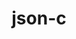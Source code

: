---
title: "json-c"
layout: cache
categories: [package, v0.22.2]
meta: {"versions": ["0.16"], "compilers": ["apple-clang@=15.0.0", "gcc@=11.1.0", "gcc@=11.4.0", "gcc@=7.5.0", "gcc@=9.4.0", "oneapi@=2024.0.0"], "oss": ["ubuntu18.04", "ubuntu20.04", "ubuntu22.04", "ventura"], "platforms": ["darwin", "linux"], "targets": ["aarch64", "neoverse_v1", "neoverse_v2", "ppc64le", "x86_64_v3"], "stacks": ["data-vis-sdk", "e4s", "e4s-neoverse-v2", "e4s-neoverse_v1", "e4s-oneapi", "e4s-power", "ml-darwin-aarch64-mps", "ml-linux-x86_64-cpu", "ml-linux-x86_64-cuda", "radiuss", "root", "tutorial"], "num_specs": 9, "num_specs_by_stack": {"ml-darwin-aarch64-mps": 1, "root": 9, "radiuss": 1, "e4s-power": 1, "data-vis-sdk": 2, "e4s-neoverse_v1": 1, "e4s-neoverse-v2": 1, "ml-linux-x86_64-cpu": 1, "tutorial": 1, "e4s": 1, "ml-linux-x86_64-cuda": 1, "e4s-oneapi": 1}}
spec_details: [{"hash": "nbgisrn7aub5y34qpcfq6jgdf42kvzfa", "compiler": "apple-clang@=15.0.0", "versions": ["0.16"], "os": "ventura", "platform": "darwin", "target": "aarch64", "variants": ["build_system=cmake", "build_type=Release", "generator=make", "~ipo"], "stacks": ["ml-darwin-aarch64-mps", "root"], "size": "-", "tarball": "https://binaries.spack.io/v0.22.2/build_cache/darwin-ventura-aarch64/apple-clang-15.0.0/json-c-0.16/darwin-ventura-aarch64-apple-clang-15.0.0-json-c-0.16-nbgisrn7aub5y34qpcfq6jgdf42kvzfa.spack"}, {"hash": "sj2unqa4xif7gwr5acpovsrtxgf7kuhh", "compiler": "gcc@=7.5.0", "versions": ["0.16"], "os": "ubuntu18.04", "platform": "linux", "target": "x86_64_v3", "variants": ["build_system=cmake", "build_type=Release", "generator=make", "~ipo"], "stacks": ["root", "radiuss"], "size": "-", "tarball": "https://binaries.spack.io/v0.22.2/build_cache/linux-ubuntu18.04-x86_64_v3/gcc-7.5.0/json-c-0.16/linux-ubuntu18.04-x86_64_v3-gcc-7.5.0-json-c-0.16-sj2unqa4xif7gwr5acpovsrtxgf7kuhh.spack"}, {"hash": "jpqxihupxup6qiqi2gibk3nxo2a2fdki", "compiler": "gcc@=9.4.0", "versions": ["0.16"], "os": "ubuntu20.04", "platform": "linux", "target": "ppc64le", "variants": ["build_system=cmake", "build_type=Release", "generator=make", "~ipo"], "stacks": ["root", "e4s-power"], "size": "-", "tarball": "https://binaries.spack.io/v0.22.2/build_cache/linux-ubuntu20.04-ppc64le/gcc-9.4.0/json-c-0.16/linux-ubuntu20.04-ppc64le-gcc-9.4.0-json-c-0.16-jpqxihupxup6qiqi2gibk3nxo2a2fdki.spack"}, {"hash": "gxffubcggexvp2ttppc4nuprak52dk45", "compiler": "gcc@=11.1.0", "versions": ["0.16"], "os": "ubuntu20.04", "platform": "linux", "target": "x86_64_v3", "variants": ["build_system=cmake", "build_type=Release", "generator=make", "~ipo"], "stacks": ["root", "data-vis-sdk"], "size": "-", "tarball": "https://binaries.spack.io/v0.22.2/build_cache/linux-ubuntu20.04-x86_64_v3/gcc-11.1.0/json-c-0.16/linux-ubuntu20.04-x86_64_v3-gcc-11.1.0-json-c-0.16-gxffubcggexvp2ttppc4nuprak52dk45.spack"}, {"hash": "ukxhl3s3hijnfesru2cvrftdsukkroec", "compiler": "gcc@=11.1.0", "versions": ["0.16"], "os": "ubuntu20.04", "platform": "linux", "target": "x86_64_v3", "variants": ["build_system=cmake", "build_type=Release", "generator=make", "~ipo"], "stacks": ["root", "data-vis-sdk"], "size": "-", "tarball": "https://binaries.spack.io/v0.22.2/build_cache/linux-ubuntu20.04-x86_64_v3/gcc-11.1.0/json-c-0.16/linux-ubuntu20.04-x86_64_v3-gcc-11.1.0-json-c-0.16-ukxhl3s3hijnfesru2cvrftdsukkroec.spack"}, {"hash": "kqymnu53v2vcki3e63fxxk5eqjhyfcp6", "compiler": "gcc@=11.4.0", "versions": ["0.16"], "os": "ubuntu22.04", "platform": "linux", "target": "neoverse_v1", "variants": ["build_system=cmake", "build_type=Release", "generator=make", "~ipo"], "stacks": ["root", "e4s-neoverse_v1"], "size": "-", "tarball": "https://binaries.spack.io/v0.22.2/build_cache/linux-ubuntu22.04-neoverse_v1/gcc-11.4.0/json-c-0.16/linux-ubuntu22.04-neoverse_v1-gcc-11.4.0-json-c-0.16-kqymnu53v2vcki3e63fxxk5eqjhyfcp6.spack"}, {"hash": "kx5ae4jszkvd4urvxho7jin6tyvakil7", "compiler": "gcc@=11.4.0", "versions": ["0.16"], "os": "ubuntu22.04", "platform": "linux", "target": "neoverse_v2", "variants": ["build_system=cmake", "build_type=Release", "generator=make", "~ipo"], "stacks": ["e4s-neoverse-v2", "root"], "size": "-", "tarball": "https://binaries.spack.io/v0.22.2/build_cache/linux-ubuntu22.04-neoverse_v2/gcc-11.4.0/json-c-0.16/linux-ubuntu22.04-neoverse_v2-gcc-11.4.0-json-c-0.16-kx5ae4jszkvd4urvxho7jin6tyvakil7.spack"}, {"hash": "ekwg76kbzkeqdhzsjmyzlz53illf6g65", "compiler": "gcc@=11.4.0", "versions": ["0.16"], "os": "ubuntu22.04", "platform": "linux", "target": "x86_64_v3", "variants": ["build_system=cmake", "build_type=Release", "generator=make", "~ipo"], "stacks": ["ml-linux-x86_64-cpu", "tutorial", "root", "e4s", "ml-linux-x86_64-cuda"], "size": "-", "tarball": "https://binaries.spack.io/v0.22.2/build_cache/linux-ubuntu22.04-x86_64_v3/gcc-11.4.0/json-c-0.16/linux-ubuntu22.04-x86_64_v3-gcc-11.4.0-json-c-0.16-ekwg76kbzkeqdhzsjmyzlz53illf6g65.spack"}, {"hash": "iw5zoypvfhbw5jopjbq5nkf5ct6vhl6m", "compiler": "oneapi@=2024.0.0", "versions": ["0.16"], "os": "ubuntu22.04", "platform": "linux", "target": "x86_64_v3", "variants": ["build_system=cmake", "build_type=Release", "generator=make", "~ipo"], "stacks": ["root", "e4s-oneapi"], "size": "-", "tarball": "https://binaries.spack.io/v0.22.2/build_cache/linux-ubuntu22.04-x86_64_v3/oneapi-2024.0.0/json-c-0.16/linux-ubuntu22.04-x86_64_v3-oneapi-2024.0.0-json-c-0.16-iw5zoypvfhbw5jopjbq5nkf5ct6vhl6m.spack"}]
---